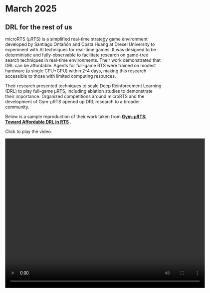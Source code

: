 # March 2025





## DRL for the rest of us

microRTS (μRTS) is a simplified real-time strategy game environment developed by Santiago Ontañón and Costa Huang at Drexel University to experiment with AI techniques for real-time games. It was designed to be deterministic and fully-observable to facilitate research on game-tree search techniques in real-time environments. Their work demonstrated that DRL can be affordable. Agents for full-game RTS were trained on modest hardware (a single CPU+GPU) within 2-4 days, making this research accessible to those with limited computing resources.

Their research presented techniques to scale Deep Reinforcement Learning (DRL) to play full-game μRTS, including ablation studies to demonstrate their importance. Organized competitions around microRTS and the development of Gym-μRTS opened up DRL research to a broader community.

Below is a sample reproduction of their work taken from [**Gym-μRTS: Toward Affordable DRL in RTS**](https://github.com/vwxyzjn/gym-microrts-paper) .

Click to play the video.

<video width="640" height="480" controls>
<source src="murts.mp4" type="video/mp4">
<source src="murts.webm" type="video/webm">
Your browser does not support the video tag.
</video>





